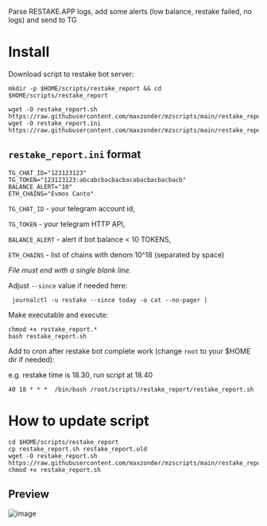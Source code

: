 Parse RESTAKE.APP logs, add some alerts (low balance, restake failed, no logs) and send to TG

# Install
Download script to restake bot server:
```
mkdir -p $HOME/scripts/restake_report && cd $HOME/scripts/restake_report

wget -O restake_report.sh https://raw.githubusercontent.com/maxzonder/mzscripts/main/restake_report/restake_report.sh
wget -O restake_report.ini https://raw.githubusercontent.com/maxzonder/mzscripts/main/restake_report/restake_report.ini
```

## `restake_report.ini` format

```
TG_CHAT_ID="123123123"
TG_TOKEN="123123123:abcabcbacbacbacabacbacbacbacb"
BALANCE_ALERT="10"
ETH_CHAINS="Evmos Canto"
```

`TG_CHAT_ID` - your telegram account id,

`TG_TOKEN` - your telegram HTTP API,

`BALANCE_ALERT` - alert if bot balance < 10 TOKENS,

`ETH_CHAINS` - list of chains with denom 10^18 (separated by space)

_File must end with a single blank line._


Adjust `--since` value if needed here:
```
 journalctl -u restake --since today -o cat --no-pager |
```


Make executable and execute:
```
chmod +x restake_report.*
bash restake_report.sh
```

Add to cron after restake bot complete work (change `root` to your $HOME dir if needed):

e.g. restake time is 18.30, run script at 18.40

```
40 18 * * *  /bin/bash /root/scripts/restake_report/restake_report.sh
```

# How to update script

```
cd $HOME/scripts/restake_report
cp restake_report.sh restake_report.old
wget -O restake_report.sh https://raw.githubusercontent.com/maxzonder/mzscripts/main/restake_report/restake_report.sh
chmod +x restake_report.sh
```

## Preview
![image](https://user-images.githubusercontent.com/73627790/222178628-a3337325-8a58-41ba-9f22-a4ff2feb1783.png)
